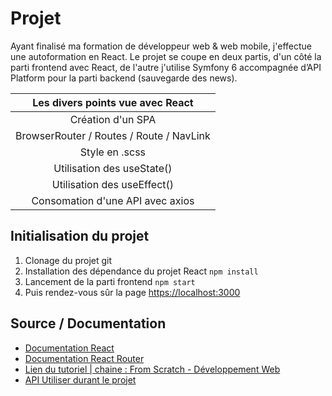# Projet

Ayant finalisé ma formation de développeur web & web mobile, j'effectue une autoformation en React. Le projet se coupe en deux partis, d'un côté la parti frontend avec React, de l'autre j'utilise Symfony 6 accompagnée d’API Platform pour la parti backend (sauvegarde des news).

|     Les divers points vue avec React     |
| :--------------------------------------: |
|            Création d'un SPA             |
| BrowserRouter / Routes / Route / NavLink |
|              Style en .scss              |
|        Utilisation des useState()        |
|       Utilisation des useEffect()        |
|     Consomation d'une API avec axios     |

## Initialisation du projet

1. Clonage du projet git
2. Installation des dépendance du projet React `npm install`
3. Lancement de la parti frontend `npm start`
4. Puis rendez-vous sûr la page [https://localhost:3000](http://localhost:3000)

## Source / Documentation

- [Documentation React](https://fr.reactjs.org/docs/getting-started.html)
- [Documentation React Router](https://v5.reactrouter.com/core/guides/philosophy)
- [Lien du tutoriel | chaine : From Scratch - Développement Web](https://www.youtube.com/watch?v=K3D2rjAUQ3o)
- [API Utiliser durant le projet](https://restcountries.com/)
